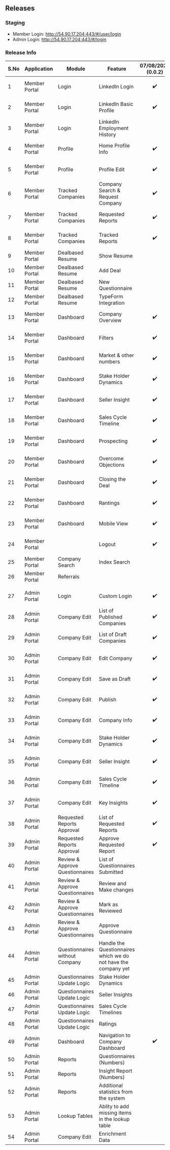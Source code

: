 ## Releases

### Staging

* Member Login: http://54.90.17.204:443/#/user/login
* Admin Login: http://54.90.17.204:443/#/login


### Release Info

| S.No|Application|Module|Feature|07/08/2023 (0.0.2)||||
| ------------- | ------------- | ------------- | ------------- |------------- |------------- |------------- |------------- |
| 1  |Member Portal|Login|LinkedIn Login|<p align="center">:heavy_check_mark:</p>||||
| 2  |Member Portal|Login|LinkedIn Basic Profile|<p align="center">:heavy_check_mark:</p>||||
| 3  |Member Portal|Login|LinkedIn Employment History|<p align="center"></p>||||
| 4  |Member Portal|Profile|Home Profile Info|<p align="center">:heavy_check_mark:</p>||||
| 5  |Member Portal|Profile|Profile Edit|<p align="center">:heavy_check_mark:</p>||||
| 6  |Member Portal|Tracked Companies|Company Search & Request Company|<p align="center">:heavy_check_mark:</p>||||
| 7  |Member Portal|Tracked Companies|Requested Reports|<p align="center">:heavy_check_mark:</p>||||
| 8  |Member Portal|Tracked Companies|Tracked Reports|<p align="center">:heavy_check_mark:</p>||||
| 9  |Member Portal|Dealbased Resume|Show Resume|<p align="center"></p>||||
| 10  |Member Portal|Dealbased Resume|Add Deal|<p align="center"></p>||||
| 11  |Member Portal|Dealbased Resume|New Questionnaire|<p align="center"></p>||||
| 12  |Member Portal|Dealbased Resume|TypeForm Integration|<p align="center"></p>||||
| 13  |Member Portal|Dashboard|Company Overview|<p align="center">:heavy_check_mark:</p>||||
| 14  |Member Portal|Dashboard|Filters|<p align="center">:heavy_check_mark:</p>||||
| 15  |Member Portal|Dashboard|Market & other numbers|<p align="center">:heavy_check_mark:</p>||||
| 16  |Member Portal|Dashboard|Stake Holder Dynamics|<p align="center">:heavy_check_mark:</p>||||
| 17  |Member Portal|Dashboard|Seller Insight|<p align="center">:heavy_check_mark:</p>||||
| 18  |Member Portal|Dashboard|Sales Cycle Timeline|<p align="center">:heavy_check_mark:</p>||||
| 19  |Member Portal|Dashboard|Prospecting|<p align="center">:heavy_check_mark:</p>||||
| 20  |Member Portal|Dashboard|Overcome Objections|<p align="center">:heavy_check_mark:</p>||||
| 21  |Member Portal|Dashboard|Closing the Deal|<p align="center">:heavy_check_mark:</p>||||
| 22  |Member Portal|Dashboard|Rantings|<p align="center">:heavy_check_mark:</p>||||
| 23  |Member Portal|Dashboard|Mobile View|<p align="center">:heavy_check_mark:</p>||||
| 24  |Member Portal||Logout|<p align="center">:heavy_check_mark:</p>||||
| 25  |Member Portal|Company Search|Index Search|<p align="center"></p>||||
| 26  |Member Portal|Referrals||<p align="center"></p>||||
|||||||||
| 27  |Admin Portal|Login|Custom Login|<p align="center">:heavy_check_mark:</p>||||
| 28  |Admin Portal|Company Edit|List of Published Companies|<p align="center">:heavy_check_mark:</p>||||
| 29  |Admin Portal|Company Edit|List of Draft Companies|<p align="center">:heavy_check_mark:</p>||||
| 30  |Admin Portal|Company Edit|Edit Company|<p align="center">:heavy_check_mark:</p>||||
| 31  |Admin Portal|Company Edit|Save as Draft|<p align="center">:heavy_check_mark:</p>||||
| 32  |Admin Portal|Company Edit|Publish|<p align="center">:heavy_check_mark:</p>||||
| 33  |Admin Portal|Company Edit|Company Info|<p align="center">:heavy_check_mark:</p>||||
| 34  |Admin Portal|Company Edit|Stake Holder Dynamics|<p align="center">:heavy_check_mark:</p>||||
| 35  |Admin Portal|Company Edit|Seller Insight|<p align="center">:heavy_check_mark:</p>||||
| 36  |Admin Portal|Company Edit|Sales Cycle Timeline|<p align="center">:heavy_check_mark:</p>||||
| 37  |Admin Portal|Company Edit|Key Insights|<p align="center">:heavy_check_mark:</p>||||
| 38  |Admin Portal|Requested Reports Approval|List of Requested Reports|<p align="center">:heavy_check_mark:</p>||||
| 39  |Admin Portal|Requested Reports Approval|Approve Requested Report|<p align="center">:heavy_check_mark:</p>||||
| 40  |Admin Portal|Review & Approve Questionnaires|List of Questionnaires Submitted|<p align="center"></p>||||
| 41  |Admin Portal|Review & Approve Questionnaires|Review and Make changes|<p align="center"></p>||||
| 42  |Admin Portal|Review & Approve Questionnaires|Mark as Reviewed|<p align="center"></p>||||
| 43  |Admin Portal|Review & Approve Questionnaires|Approve Questionnaire|<p align="center"></p>||||
| 44  |Admin Portal|Questionnaires without Company|Handle the Questionnaires which we do not have the company yet|<p align="center"></p>||||
| 45  |Admin Portal|Questionnaires Update Logic|Stake Holder Dynamics|<p align="center"></p>||||
| 46  |Admin Portal|Questionnaires Update Logic|Seller Insights|<p align="center"></p>||||
| 47  |Admin Portal|Questionnaires Update Logic|Sales Cycle Timelines|<p align="center"></p>||||
| 48  |Admin Portal|Questionnaires Update Logic|Ratings|<p align="center"></p>||||
| 49  |Admin Portal|Dashboard|Navigation to Company Dashboard|<p align="center">:heavy_check_mark:</p>||||
| 50  |Admin Portal|Reports|Questionnaires (Numbers)|<p align="center"></p>||||
| 51  |Admin Portal|Reports|Insight Report (Numbers)|<p align="center"></p>||||
| 52  |Admin Portal|Reports|Additional statistics from the system|<p align="center"></p>||||
| 53  |Admin Portal|Lookup Tables|Ablity to add missing items in the lookup table|<p align="center"></p>||||
| 54  |Admin Portal|Company Edit|Enrichment Data|<p align="center"></p>||||

